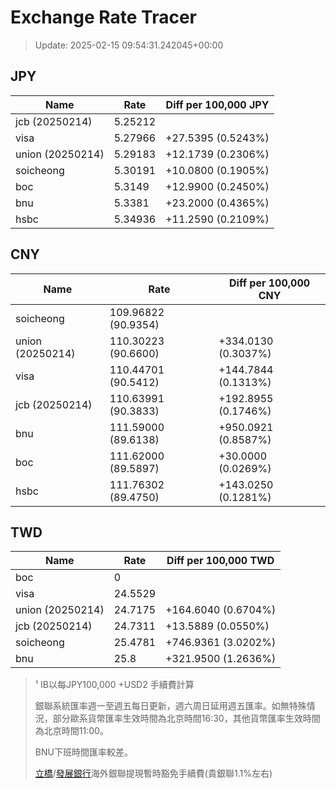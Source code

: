 # Exchange Rate Tracer

> Update: 2025-02-15 09:54:31.242045+00:00

## JPY

| Name             |    Rate | Diff per 100,000 JPY   |
|------------------|---------|------------------------|
| jcb (20250214)   | 5.25212 |                        |
| visa             | 5.27966 | +27.5395 (0.5243%)     |
| union (20250214) | 5.29183 | +12.1739 (0.2306%)     |
| soicheong        | 5.30191 | +10.0800 (0.1905%)     |
| boc              | 5.3149  | +12.9900 (0.2450%)     |
| bnu              | 5.3381  | +23.2000 (0.4365%)     |
| hsbc             | 5.34936 | +11.2590 (0.2109%)     |

## CNY

| Name             | Rate                | Diff per 100,000 CNY   |
|------------------|---------------------|------------------------|
| soicheong        | 109.96822	(90.9354) |                        |
| union (20250214) | 110.30223	(90.6600) | +334.0130 (0.3037%)    |
| visa             | 110.44701	(90.5412) | +144.7844 (0.1313%)    |
| jcb (20250214)   | 110.63991	(90.3833) | +192.8955 (0.1746%)    |
| bnu              | 111.59000	(89.6138) | +950.0921 (0.8587%)    |
| boc              | 111.62000	(89.5897) | +30.0000 (0.0269%)     |
| hsbc             | 111.76302	(89.4750) | +143.0250 (0.1281%)    |

## TWD

| Name             |    Rate | Diff per 100,000 TWD   |
|------------------|---------|------------------------|
| boc              |  0      |                        |
| visa             | 24.5529 |                        |
| union (20250214) | 24.7175 | +164.6040 (0.6704%)    |
| jcb (20250214)   | 24.7311 | +13.5889 (0.0550%)     |
| soicheong        | 25.4781 | +746.9361 (3.0202%)    |
| bnu              | 25.8    | +321.9500 (1.2636%)    |


> ¹ IB以每JPY100,000 +USD2 手續費計算
>
> 銀聯系統匯率週一至週五每日更新，週六周日延用週五匯率。如無特殊情況，部分歐系貨幣匯率生效時間為北京時間16:30，其他貨幣匯率生效時間為北京時間11:00。
>
> BNU下班時間匯率較差。
>
> [立橋](https://www.wlbank.com.mo/uploads/ueditor/file/20181211/1544536513900230.pdf)/[發展銀行](https://www.mdb.com.mo/Service_Charges_20230728.pdf)海外銀聯提現暫時豁免手續費(貴銀聯1.1%左右)

